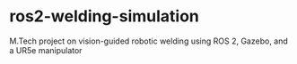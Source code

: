 # ros2-welding-simulation
M.Tech project on vision-guided robotic welding using ROS 2, Gazebo, and a UR5e manipulator
